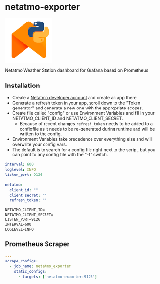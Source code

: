 # netatmo-exporter
![pyatmo](./pyatmo.png)

Netatmo Weather Station dashboard for Grafana based on Prometheus


## Installation
* Create a [Netatmo developer account](https://dev.netatmo.com/apidocumentation) and create an app there.
* Generate a refresh token in your app, scroll down to the "Token generator" and generate a new one with the appropriate scopes.
* Create file called "config" or use Environment Variables and fill in your NETATMO_CLIENT_ID and NETATMO_CLIENT_SECRET.
  * Because of recent changes `refresh_token` needs to be added to a configfile as it needs to be re-generated during runtime and will be written to the config.
* Environment Variables take precedence over everything else and will overwrite your config vars.
* The default is to search for a config file right next to the script, but you can point to any config file with the "-f" switch.

```yaml
interval: 600
loglevel: INFO
listen_port: 9126

netatmo:
  client_id: ""
  client_secret: ""
  refresh_token: ""
```

```
NETATMO_CLIENT_ID=
NETATMO_CLIENT_SECRET=
LISTEN_PORT=9126
INTERVAL=600
LOGLEVEL=INFO
```


## Prometheus Scraper
```yaml
---
scrape_configs:
  - job_name: netatmo_exporter
    static_configs:
      - targets: ['netatmo-exporter:9126']
```
